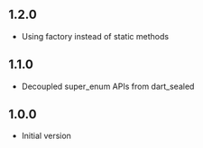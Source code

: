## 1.2.0

- Using factory instead of static methods

## 1.1.0

- Decoupled super_enum APIs from dart_sealed

## 1.0.0

- Initial version
